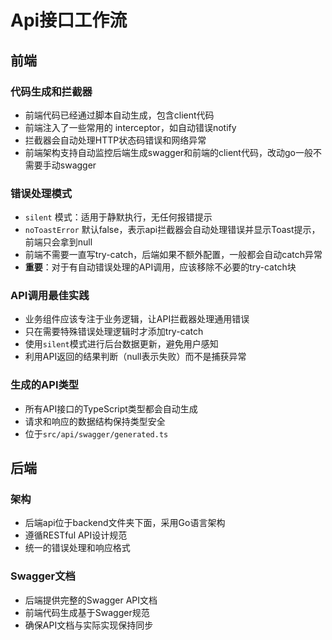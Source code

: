 # Api接口工作流

## 前端

### 代码生成和拦截器
- 前端代码已经通过脚本自动生成，包含client代码
- 前端注入了一些常用的 interceptor，如自动错误notify
- 拦截器会自动处理HTTP状态码错误和网络异常
- 前端架构支持自动监控后端生成swagger和前端的client代码，改动go一般不需要手动swagger

### 错误处理模式
- `silent` 模式：适用于静默执行，无任何报错提示
- `noToastError` 默认false，表示api拦截器会自动处理错误并显示Toast提示，前端只会拿到null
- 前端不需要一直写try-catch，后端如果不额外配置，一般都会自动catch异常
- **重要**：对于有自动错误处理的API调用，应该移除不必要的try-catch块

### API调用最佳实践
- 业务组件应该专注于业务逻辑，让API拦截器处理通用错误
- 只在需要特殊错误处理逻辑时才添加try-catch
- 使用`silent`模式进行后台数据更新，避免用户感知
- 利用API返回的结果判断（null表示失败）而不是捕获异常

### 生成的API类型
- 所有API接口的TypeScript类型都会自动生成
- 请求和响应的数据结构保持类型安全
- 位于`src/api/swagger/generated.ts`

## 后端

### 架构
- 后端api位于backend文件夹下面，采用Go语言架构
- 遵循RESTful API设计规范
- 统一的错误处理和响应格式

### Swagger文档
- 后端提供完整的Swagger API文档
- 前端代码生成基于Swagger规范
- 确保API文档与实际实现保持同步
